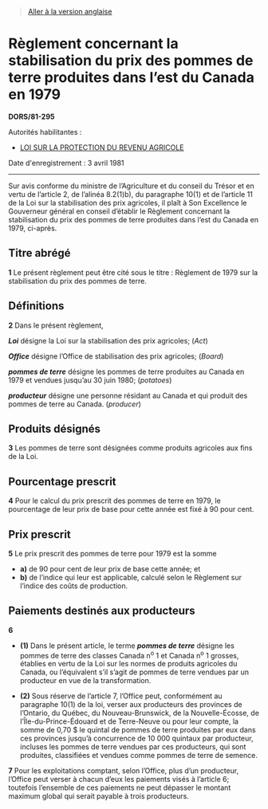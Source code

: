 > [Aller à la version anglaise](/en/Regulations/Statutory%20Orders%20and%20Regulations/81/295.md)

# Règlement concernant la stabilisation du prix des pommes de terre produites dans l’est du Canada en 1979

**DORS/81-295**

Autorités habilitantes : 
- [LOI SUR LA PROTECTION DU REVENU AGRICOLE](/fr/Lois/Lois%20du%20Canada/1991/ch.%2022.md)

Date d'enregistrement : 3 avril 1981

----------

Sur avis conforme du ministre de l’Agriculture et du conseil du Trésor et en vertu de l’article 2, de l’alinéa 8.2(1)b), du paragraphe 10(1) et de l’article 11 de la Loi sur la stabilisation des prix agricoles, il plaît à Son Excellence le Gouverneur général en conseil d’établir le Règlement concernant la stabilisation du prix des pommes de terre produites dans l’est du Canada en 1979, ci-après.




## Titre abrégé


**1** Le présent règlement peut être cité sous le titre : Règlement de 1979 sur la stabilisation du prix des pommes de terre.




## Définitions


**2** Dans le présent règlement,

***Loi*** désigne la Loi sur la stabilisation des prix agricoles; (*Act*)

***Office*** désigne l’Office de stabilisation des prix agricoles; (*Board*)

***pommes de terre*** désigne les pommes de terre produites au Canada en 1979 et vendues jusqu’au 30 juin 1980; (*potatoes*)

***producteur*** désigne une personne résidant au Canada et qui produit des pommes de terre au Canada. (*producer*)




## Produits désignés


**3** Les pommes de terre sont désignées comme produits agricoles aux fins de la Loi.




## Pourcentage prescrit


**4** Pour le calcul du prix prescrit des pommes de terre en 1979, le pourcentage de leur prix de base pour cette année est fixé à 90 pour cent.




## Prix prescrit


**5** Le prix prescrit des pommes de terre pour 1979 est la somme
- **a)** de 90 pour cent de leur prix de base cette année; et
- **b)** de l’indice qui leur est applicable, calculé selon le Règlement sur l’indice des coûts de production.




## Paiements destinés aux producteurs


**6** 

- **(1)** Dans le présent article, le terme ***pommes de terre*** désigne les pommes de terre des classes Canada n<sup>o</sup> 1 et Canada n<sup>o</sup> 1 grosses, établies en vertu de la Loi sur les normes de produits agricoles du Canada, ou l’équivalent s’il s’agit de pommes de terre vendues par un producteur en vue de la transformation.

- **(2)** Sous réserve de l’article 7, l’Office peut, conformément au paragraphe 10(1) de la loi, verser aux producteurs des provinces de l’Ontario, du Québec, du Nouveau-Brunswick, de la Nouvelle-Écosse, de l’Île-du-Prince-Édouard et de Terre-Neuve ou pour leur compte, la somme de 0,70 $ le quintal de pommes de terre produites par eux dans ces provinces jusqu’à concurrence de 10 000 quintaux par producteur, incluses les pommes de terre vendues par ces producteurs, qui sont produites, classifiées et vendues comme pommes de terre de semence.



**7** Pour les exploitations comptant, selon l’Office, plus d’un producteur, l’Office peut verser à chacun d’eux les paiements visés à l’article 6; toutefois l’ensemble de ces paiements ne peut dépasser le montant maximum global qui serait payable à trois producteurs.


